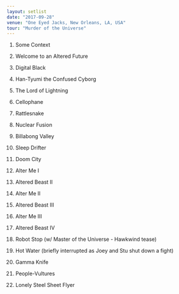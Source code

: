```yaml
---
layout: setlist
date: "2017-09-28"
venue: "One Eyed Jacks, New Orleans, LA, USA"
tour: "Murder of the Universe"
---
```



 1. Some Context

 2. Welcome to an Altered Future

 3. Digital Black

 4. Han-Tyumi the Confused Cyborg

 5. The Lord of Lightning

 6. Cellophane

 7. Rattlesnake

 8. Nuclear Fusion

 9. Billabong Valley

10. Sleep Drifter

11. Doom City

12. Alter Me I

13. Altered Beast II

14. Alter Me II

15. Altered Beast III

16. Alter Me III

17. Altered Beast IV

18. Robot Stop
    (w/ Master of the Universe - Hawkwind tease)

19. Hot Water
    (briefly interrupted as Joey and Stu shut down a fight)

20. Gamma Knife

21. People-Vultures

22. Lonely Steel Sheet Flyer


